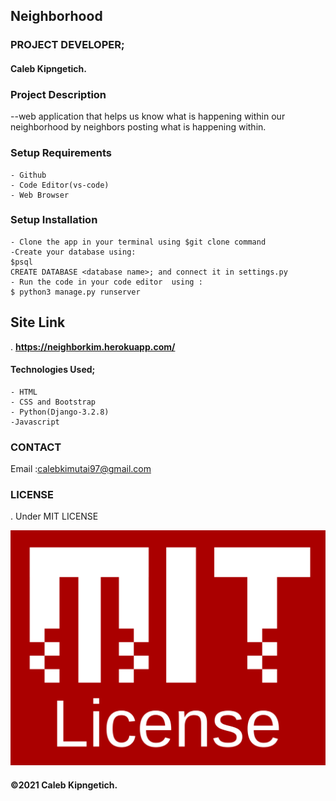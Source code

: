 ## Neighborhood
### PROJECT DEVELOPER;
 #### Caleb Kipngetich.

### Project Description
 --web application that helps us know what is happening within our neighborhood by neighbors posting what is happening within.


### Setup Requirements
    - Github
    - Code Editor(vs-code)
    - Web Browser

### Setup Installation 
    - Clone the app in your terminal using $git clone command
    -Create your database using:
    $psql
    CREATE DATABASE <database name>; and connect it in settings.py
    - Run the code in your code editor  using :
    $ python3 manage.py runserver
## Site Link
. **https://neighborkim.herokuapp.com/**

#### Technologies Used;
    - HTML
    - CSS and Bootstrap 
    - Python(Django-3.2.8)
    -Javascript

### CONTACT
 Email :calebkimutai97@gmail.com

 ### LICENSE
 . Under MIT LICENSE

![MIT](jiraniapp/asset/MIT.png)

#### &copy;2021 Caleb Kipngetich.